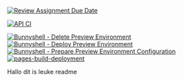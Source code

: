 [![Review Assignment Due Date](https://classroom.github.com/assets/deadline-readme-button-24ddc0f5d75046c5622901739e7c5dd533143b0c8e959d652212380cedb1ea36.svg)](https://classroom.github.com/a/B9F4RYVR)

[![API CI](https://github.com/hugo8791/devops-hugo/actions/workflows/CI-API.yml/badge.svg)](https://github.com/hugo8791/devops-hugo/actions/workflows/CI-API.yml)

[![Bunnyshell - Delete Preview Environment](https://github.com/hugo8791/devops-hugo/actions/workflows/bunnyshell_delete-preview-env.yaml/badge.svg)](https://github.com/hugo8791/devops-hugo/actions/workflows/bunnyshell_delete-preview-env.yaml)
[![Bunnyshell - Deploy Preview Environment](https://github.com/hugo8791/devops-hugo/actions/workflows/bunnyshell_deploy-preview-env.yaml/badge.svg)](https://github.com/hugo8791/devops-hugo/actions/workflows/bunnyshell_deploy-preview-env.yaml)
[![Bunnyshell - Prepare Preview Environment Configuration](https://github.com/hugo8791/devops-hugo/actions/workflows/bunnyshell_prepare-preview-env.yaml/badge.svg)](https://github.com/hugo8791/devops-hugo/actions/workflows/bunnyshell_prepare-preview-env.yaml)
[![pages-build-deployment](https://github.com/hugo8791/devops-hugo/actions/workflows/pages/pages-build-deployment/badge.svg)](https://github.com/hugo8791/devops-hugo/actions/workflows/pages/pages-build-deployment)

Hallo dit is leuke readme
